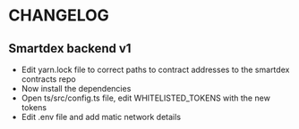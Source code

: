 # CHANGELOG

## Smartdex backend v1

- Edit yarn.lock file to correct paths to contract addresses to the smartdex contracts repo
- Now install the dependencies
- Open ts/src/config.ts file, edit WHITELISTED_TOKENS with the new tokens
- Edit .env file and add matic network details
